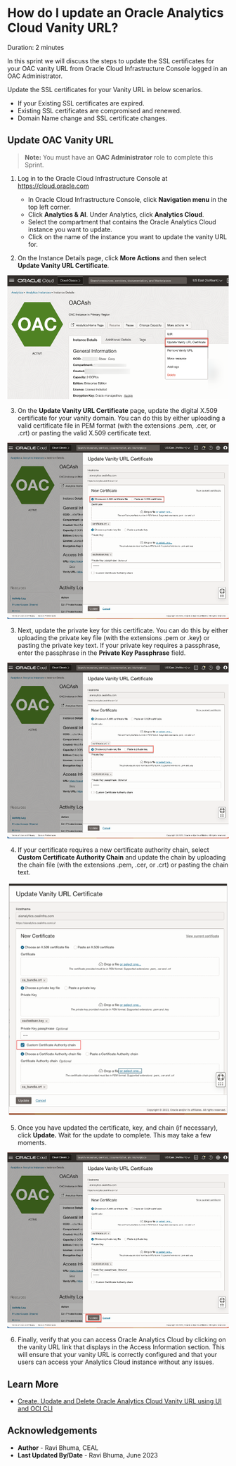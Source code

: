 # How do I update an Oracle Analytics Cloud Vanity URL?

Duration: 2 minutes

In this sprint we will discuss the steps to update the SSL certificates for your OAC vanity URL from Oracle Cloud Infrastructure Console logged in an OAC Administrator.

Update the SSL certificates for your Vanity URL in below scenarios.
*	If your Existing SSL certificates are expired.
*	Existing SSL certificates are compromised and renewed.
*	Domain Name change and SSL certificate changes.


## Update OAC Vanity URL

>**Note:** You must have an **OAC Administrator** role to complete this Sprint.

1. Log in to the Oracle Cloud Infrastructure Console at https://cloud.oracle.com
    *	In Oracle Cloud Infrastructure Console, click **Navigation menu** in the top left corner.
    * Click **Analytics & AI**. Under Analytics, click **Analytics Cloud**.
    *	Select the compartment that contains the Oracle Analytics Cloud instance you want to update.
    *	Click on the name of the instance you want to update the vanity URL for.

2. On the Instance Details page, click **More Actions** and then select **Update Vanity URL Certificate**.

  ![More Actions](images/more-actions.png)

3. On the **Update Vanity URL Certificate** page, update the digital X.509 certificate for your vanity domain. You can do this by either uploading a valid certificate file in PEM format (with the extensions .pem, .cer, or .crt) or pasting the valid X.509 certificate text.

  ![Update URL](images/update-url.png)

3. Next, update the private key for this certificate. You can do this by either uploading the private key file (with the extensions .pem or .key) or pasting the private key text. If your private key requires a passphrase, enter the passphrase in the **Private Key Passphrase** field.

  ![Private Key](images/private-key.png)

4. If your certificate requires a new certificate authority chain, select **Custom Certificate Authority Chain** and update the chain by uploading the chain file (with the extensions .pem, .cer, or .crt) or pasting the chain text.

  ![Custom Certificate Authority Key](images/custom-cert-key.png)

5. Once you have updated the certificate, key, and chain (if necessary), click **Update.** Wait for the update to complete. This may take a few moments.

  ![Update](images/update.png)

6. Finally, verify that you can access Oracle Analytics Cloud by clicking on the vanity URL link that displays in the Access Information section. This will ensure that your vanity URL is correctly configured and that your users can access your Analytics Cloud instance without any issues.


## Learn More
* [Create, Update and Delete Oracle Analytics Cloud Vanity URL using UI and OCI CLI](https://blogs.oracle.com/analytics/post/create-update-delete-oac-vanity-url)

## Acknowledgements
* **Author** - Ravi Bhuma, CEAL
* **Last Updated By/Date** - Ravi Bhuma, June 2023
